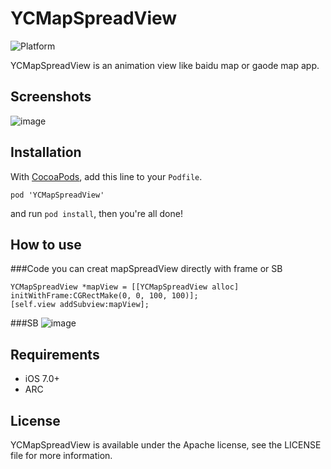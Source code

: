 YCMapSpreadView
====================

![Platform](https://img.shields.io/cocoapods/p/TWPhotoPicker.svg)

YCMapSpreadView is an animation view like baidu map or gaode map app.

## Screenshots
![image](https://github.com/xhzengAIB/LearnEnglish/raw/master/Screenshots/XHSinaMenuViewExample.gif)

## Installation

With [CocoaPods](http://cocoapods.org/), add this line to your `Podfile`.

```
pod 'YCMapSpreadView'
```

and run `pod install`, then you're all done!

## How to use
###Code
you can creat mapSpreadView directly with frame or SB
```objc
YCMapSpreadView *mapView = [[YCMapSpreadView alloc] initWithFrame:CGRectMake(0, 0, 100, 100)];
[self.view addSubview:mapView];

```
###SB
![image](https://github.com/xhzengAIB/LearnEnglish/raw/master/Screenshots/XHSinaMenuViewExample.gif)
## Requirements

* iOS 7.0+ 
* ARC

## License

YCMapSpreadView is available under the Apache license, see the LICENSE file for more information.     
